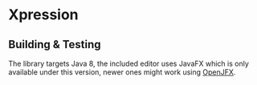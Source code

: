 # Xpression

## Building & Testing

The library targets Java 8, the included editor uses JavaFX which is only available under this version,
newer ones might work using [OpenJFX](https://openjfx.io/index.html).
